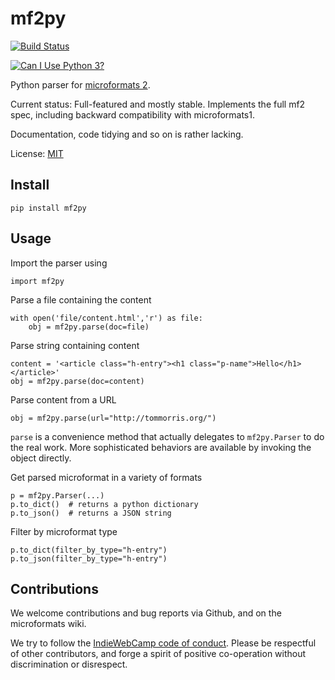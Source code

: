 mf2py
=====

[![Build Status](https://travis-ci.org/tommorris/mf2py.svg?branch=master)](https://travis-ci.org/tommorris/mf2py)

[![Can I Use Python 3?](https://caniusepython3.com/project/mf2py.svg)](https://caniusepython3.com/project/mf2py)

Python parser for [microformats 2](http://microformats.org/wiki/Microformats2).

Current status: Full-featured and mostly stable. Implements the full
mf2 spec, including backward compatibility with microformats1.

Documentation, code tidying and so on is rather lacking.	

License: [MIT](http://opensource.org/licenses/mit-license.php)

Install
-------

`pip install mf2py`

Usage
-----

Import the parser using

    import mf2py

Parse a file containing the content

	with open('file/content.html','r') as file:
        obj = mf2py.parse(doc=file)

Parse string containing content

	content = '<article class="h-entry"><h1 class="p-name">Hello</h1></article>'
	obj = mf2py.parse(doc=content)

Parse content from a URL

    obj = mf2py.parse(url="http://tommorris.org/")

`parse` is a convenience method that actually delegates to
`mf2py.Parser` to do the real work. More sophisticated behaviors are
available by invoking the object directly.

Get parsed microformat in a variety of formats

    p = mf2py.Parser(...)
	p.to_dict()  # returns a python dictionary
	p.to_json()  # returns a JSON string

Filter by microformat type

    p.to_dict(filter_by_type="h-entry")
    p.to_json(filter_by_type="h-entry")

Contributions
-------------

We welcome contributions and bug reports via Github, and on the microformats wiki.

We try to follow the [IndieWebCamp code of conduct](http://indiewebcamp.com/code-of-conduct). Please be respectful of other contributors, and forge a spirit of positive co-operation without discrimination or disrespect.
